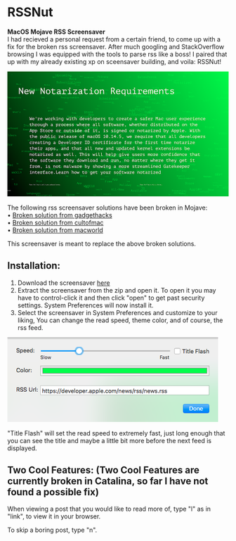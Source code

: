 # RSSNut
**MacOS Mojave RSS Screensaver**<br>
I had recieved a personal request from a certain friend, to come up with a fix for the broken rss screensaver. After much googling and StackOverflow browsing I was equipped with the tools to parse rss like a boss! I paired that up with my already existing xp on sceensaver building, and voila: RSSNut!

![alt text](https://github.com/Samuel-IH/RSSNut/raw/master/photo.png "Screensaver Sample")

The following rss screensaver solutions have been broken in Mojave:<br>
• [Broken solution from gadgethacks](https://mac-how-to.gadgethacks.com/how-to/get-apples-rss-visualizer-back-as-screensaver-mac-os-x-10-8-higher-0156457/)<br>
• [Broken solution from cultofmac](https://www.cultofmac.com/183566/restore-apples-rss-visualizer-screensaver-to-mountain-lion-os-x-tips/)<br>
• [Broken solution from macworld](http://hints.macworld.com/article.php?story=20120801171948345)<br>


This screensaver is meant to replace the above broken solutions.

## Installation:
1) Download the screensaver [here](https://github.com/Samuel-IH/RSSNut/releases/latest)
2) Extract the screensaver from the zip and open it. To open it you may have to control-click it and then click "open" to get past security settings. System Preferences will now install it.
3) Select the screensaver in System Preferences and customize to your liking, You can change the read speed, theme color, and of course, the rss feed.

![alt text](https://github.com/Samuel-IH/RSSNut/raw/master/photo2.png "Configuration Example")

"Title Flash" will set the read speed to extremely fast, just long enough that you can see the title and maybe a little bit more before the next feed is displayed.

## Two Cool Features: (Two Cool Features are currently broken in Catalina, so far I have not found a possible fix)
When viewing a post that you would like to read more of, type "l" as in "link", to view it in your browser.

To skip a boring post, type "n".
